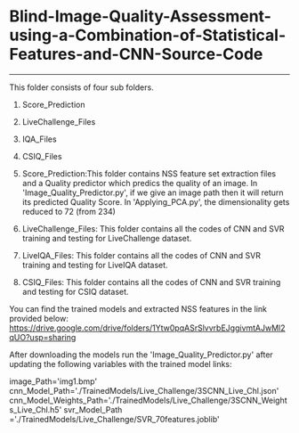 # Blind-Image-Quality-Assessment-using-a-Combination-of-Statistical-Features-and-CNN-Source-Code
_______________________________________________________________________________________


This folder consists of four sub folders.
1. Score_Prediction
2. LiveChallenge_Files
3. IQA_Files
4. CSIQ_Files

1. Score_Prediction:This folder contains NSS feature set extraction files and a Quality predictor which predics the quality of an image.
	In 'Image_Quality_Predictor.py', if we give an image path then it will return its predicted Quality Score.
	In 'Applying_PCA.py', the dimensionality gets reduced to 72 (from 234)

2. LiveChallenge_Files: This folder contains all the codes of CNN and SVR training and testing for LiveChallenge dataset.

3. LiveIQA_Files: This folder contains all the codes of CNN and SVR training and testing for LiveIQA dataset.

4. CSIQ_Files: This folder contains all the codes of CNN and SVR training and testing for CSIQ dataset.

You can find the trained models and extracted NSS features in the link provided below:
https://drive.google.com/drive/folders/1Ytw0pqASrSlvvrbEJggivmtAJwMl2qUO?usp=sharing


After downloading the models run the 'Image_Quality_Predictor.py' after updating the following variables with the trained model links:

image_Path='img1.bmp'
cnn_Model_Path='./TrainedModels/Live_Challenge/3SCNN_Live_Chl.json'
cnn_Model_Weights_Path='./TrainedModels/Live_Challenge/3SCNN_Weights_Live_Chl.h5'
svr_Model_Path ='./TrainedModels/Live_Challenge/SVR_70features.joblib'

